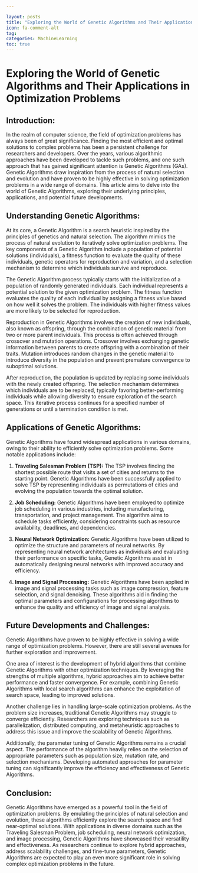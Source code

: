 ```yaml
---

layout: posts
title: "Exploring the World of Genetic Algorithms and Their Applications in Optimization Problems"
icon: fa-comment-alt
tag:      
categories: MachineLearning
toc: true
---
```




# Exploring the World of Genetic Algorithms and Their Applications in Optimization Problems

## Introduction:

In the realm of computer science, the field of optimization problems has always been of great significance. Finding the most efficient and optimal solutions to complex problems has been a persistent challenge for researchers and developers. Over the years, various algorithmic approaches have been developed to tackle such problems, and one such approach that has gained significant attention is Genetic Algorithms (GAs). Genetic Algorithms draw inspiration from the process of natural selection and evolution and have proven to be highly effective in solving optimization problems in a wide range of domains. This article aims to delve into the world of Genetic Algorithms, exploring their underlying principles, applications, and potential future developments.

## Understanding Genetic Algorithms:

At its core, a Genetic Algorithm is a search heuristic inspired by the principles of genetics and natural selection. The algorithm mimics the process of natural evolution to iteratively solve optimization problems. The key components of a Genetic Algorithm include a population of potential solutions (individuals), a fitness function to evaluate the quality of these individuals, genetic operators for reproduction and variation, and a selection mechanism to determine which individuals survive and reproduce.

The Genetic Algorithm process typically starts with the initialization of a population of randomly generated individuals. Each individual represents a potential solution to the given optimization problem. The fitness function evaluates the quality of each individual by assigning a fitness value based on how well it solves the problem. The individuals with higher fitness values are more likely to be selected for reproduction.

Reproduction in Genetic Algorithms involves the creation of new individuals, also known as offspring, through the combination of genetic material from two or more parent individuals. This process is often achieved through crossover and mutation operations. Crossover involves exchanging genetic information between parents to create offspring with a combination of their traits. Mutation introduces random changes in the genetic material to introduce diversity in the population and prevent premature convergence to suboptimal solutions.

After reproduction, the population is updated by replacing some individuals with the newly created offspring. The selection mechanism determines which individuals are to be replaced, typically favoring better-performing individuals while allowing diversity to ensure exploration of the search space. This iterative process continues for a specified number of generations or until a termination condition is met.

## Applications of Genetic Algorithms:

Genetic Algorithms have found widespread applications in various domains, owing to their ability to efficiently solve optimization problems. Some notable applications include:

1. **Traveling Salesman Problem (TSP):** The TSP involves finding the shortest possible route that visits a set of cities and returns to the starting point. Genetic Algorithms have been successfully applied to solve TSP by representing individuals as permutations of cities and evolving the population towards the optimal solution.

2. **Job Scheduling:** Genetic Algorithms have been employed to optimize job scheduling in various industries, including manufacturing, transportation, and project management. The algorithm aims to schedule tasks efficiently, considering constraints such as resource availability, deadlines, and dependencies.

3. **Neural Network Optimization:** Genetic Algorithms have been utilized to optimize the structure and parameters of neural networks. By representing neural network architectures as individuals and evaluating their performance on specific tasks, Genetic Algorithms assist in automatically designing neural networks with improved accuracy and efficiency.

4. **Image and Signal Processing:** Genetic Algorithms have been applied in image and signal processing tasks such as image compression, feature selection, and signal denoising. These algorithms aid in finding the optimal parameters and configurations for processing algorithms to enhance the quality and efficiency of image and signal analysis.

## Future Developments and Challenges:

Genetic Algorithms have proven to be highly effective in solving a wide range of optimization problems. However, there are still several avenues for further exploration and improvement.

One area of interest is the development of hybrid algorithms that combine Genetic Algorithms with other optimization techniques. By leveraging the strengths of multiple algorithms, hybrid approaches aim to achieve better performance and faster convergence. For example, combining Genetic Algorithms with local search algorithms can enhance the exploitation of search space, leading to improved solutions.

Another challenge lies in handling large-scale optimization problems. As the problem size increases, traditional Genetic Algorithms may struggle to converge efficiently. Researchers are exploring techniques such as parallelization, distributed computing, and metaheuristic approaches to address this issue and improve the scalability of Genetic Algorithms.

Additionally, the parameter tuning of Genetic Algorithms remains a crucial aspect. The performance of the algorithm heavily relies on the selection of appropriate parameters such as population size, mutation rate, and selection mechanisms. Developing automated approaches for parameter tuning can significantly improve the efficiency and effectiveness of Genetic Algorithms.

## Conclusion:

Genetic Algorithms have emerged as a powerful tool in the field of optimization problems. By emulating the principles of natural selection and evolution, these algorithms efficiently explore the search space and find near-optimal solutions. With applications in diverse domains such as the Traveling Salesman Problem, job scheduling, neural network optimization, and image processing, Genetic Algorithms have showcased their versatility and effectiveness. As researchers continue to explore hybrid approaches, address scalability challenges, and fine-tune parameters, Genetic Algorithms are expected to play an even more significant role in solving complex optimization problems in the future.